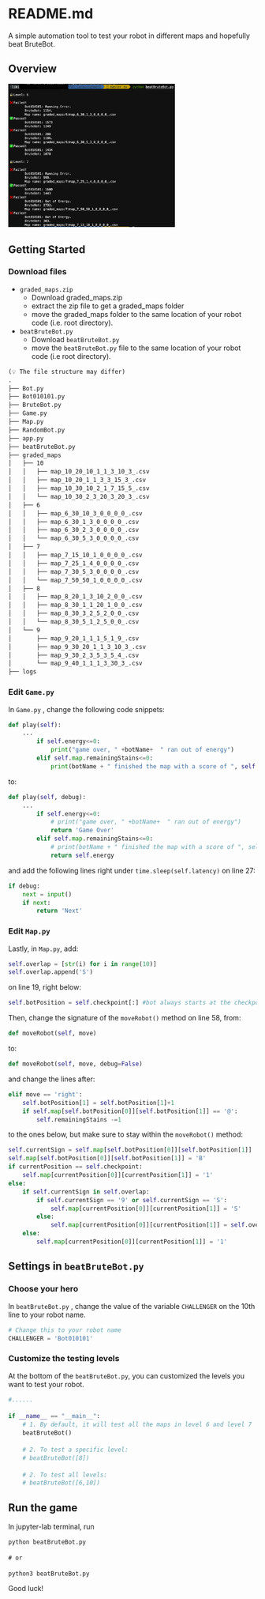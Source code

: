 # README.md

A simple automation tool to test your robot in different maps and hopefully beat BruteBot.

## Overview

<img src="https://github.com/Celqaz/beatBruteBot/blob/main/img/overview.png" alt="beatBruteBot Overview" style="zoom:33%;" />



## Getting Started

### Download files 

- `graded_maps.zip`
  - Download graded_maps.zip 
  - extract the zip file to get a graded_maps folder 
  - move the graded_maps folder to the same location of your robot code (i.e. root directory).
- `beatBruteBot.py`
  - Download `beatBruteBot.py`
  - move the `beatBruteBot.py` file to the same location of your robot code (i.e root directory).

```html
(💡 The file structure may differ)
.
├── Bot.py
├── Bot010101.py
├── BruteBot.py
├── Game.py
├── Map.py
├── RandomBot.py
├── app.py
├── beatBruteBot.py
├── graded_maps
│   ├── 10
│   │   ├── map_10_20_10_1_1_3_10_3_.csv
│   │   ├── map_10_20_1_1_3_3_15_3_.csv
│   │   ├── map_10_30_10_2_1_7_15_5_.csv
│   │   └── map_10_30_2_3_20_3_20_3_.csv
│   ├── 6
│   │   ├── map_6_30_10_3_0_0_0_0_.csv
│   │   ├── map_6_30_1_3_0_0_0_0_.csv
│   │   ├── map_6_30_2_3_0_0_0_0_.csv
│   │   └── map_6_30_5_3_0_0_0_0_.csv
│   ├── 7
│   │   ├── map_7_15_10_1_0_0_0_0_.csv
│   │   ├── map_7_25_1_4_0_0_0_0_.csv
│   │   ├── map_7_30_5_3_0_0_0_0_.csv
│   │   └── map_7_50_50_1_0_0_0_0_.csv
│   ├── 8
│   │   ├── map_8_20_1_3_10_2_0_0_.csv
│   │   ├── map_8_30_1_1_20_1_0_0_.csv
│   │   ├── map_8_30_3_2_5_2_0_0_.csv
│   │   └── map_8_30_5_1_2_5_0_0_.csv
│   └── 9
│       ├── map_9_20_1_1_1_5_1_9_.csv
│       ├── map_9_30_20_1_1_3_10_3_.csv
│       ├── map_9_30_2_3_5_3_5_4_.csv
│       └── map_9_40_1_1_1_3_30_3_.csv
├── logs
```

### Edit `Game.py`

In `Game.py` , change the following code snippets:

```python
def play(self):
  	...
		if self.energy<=0:
			print("game over, " +botName+  " ran out of energy")
		elif self.map.remainingStains<=0:
			print(botName + " finished the map with a score of ", self.energy)
```

to:

```python
def play(self, debug):
  	...
		if self.energy<=0:
			# print("game over, " +botName+  " ran out of energy")
			return 'Game Over'
		elif self.map.remainingStains<=0:
			# print(botName + " finished the map with a score of ", self.energy)
			return self.energy
```

and add the following lines right under `time.sleep(self.latency)` on line 27:

```python
if debug:
	next = input()
	if next:
		return 'Next'
```

### Edit `Map.py`
Lastly, in `Map.py`, add:

```python
self.overlap = [str(i) for i in range(10)]
self.overlap.append('S')
```

on line 19, right below:

```python
self.botPosition = self.checkpoint[:] #bot always starts at the checkpoint` on line 18.
```

Then, change the signature of the `moveRobot()` method on line 58, from:

```python
def moveRobot(self, move)
```

to:

```python
def moveRobot(self, move, debug=False)
```

and change the lines after:

```python
elif move == 'right':
	self.botPosition[1] = self.botPosition[1]+1
	if self.map[self.botPosition[0]][self.botPosition[1]] == '@':
		self.remainingStains -=1
```

to the ones below, but make sure to stay within the `moveRobot()` method:

```python
self.currentSign = self.map[self.botPosition[0]][self.botPosition[1]]
self.map[self.botPosition[0]][self.botPosition[1]] = 'B'
if currentPosition == self.checkpoint:
	self.map[currentPosition[0]][currentPosition[1]] = '1'
else:
	if self.currentSign in self.overlap:
		if self.currentSign == '9' or self.currentSign == 'S':
			self.map[currentPosition[0]][currentPosition[1]] = 'S'
		else:
			self.map[currentPosition[0]][currentPosition[1]] = self.overlap[self.overlap.index(self.currentSign) + 1]
	else:
		self.map[currentPosition[0]][currentPosition[1]] = '1'
```



## Settings in `beatBruteBot.py` 

### Choose your hero

In `beatBruteBot.py` , change the value of the variable `CHALLENGER` on the 10th line to your robot name.

```python
# Change this to your robot name
CHALLENGER = 'Bot010101'
```

### Customize the testing levels

At the bottom of the `beatBruteBot.py`, you can customized the levels you want to test your robot.

```python
#......

if __name__ == "__main__":
    # 1. By default, it will test all the maps in level 6 and level 7
    beatBruteBot()

    # 2. To test a specific level:
    # beatBruteBot([8])

    # 2. To test all levels:
    # beatBruteBot([6,10])
```

## Run the game

In jupyter-lab terminal, run

```shell
python beatBruteBot.py

# or

python3 beatBruteBot.py
```



Good luck!





